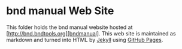 # bnd manual Web Site

This folder holds the bnd manual website hosted at [http://bnd.bndtools.org][bndmanual]. This web site is maintained as markdown and turned into HTML by [Jekyll][jekyll] using [GitHub Pages](https://help.github.com/articles/what-are-github-pages/).

[bndmanual]: http://bnd.bndtools.org
[jekyll]: http://jekyllrb.com/
